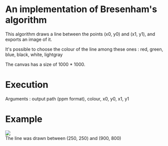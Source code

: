 # An implementation of Bresenham's algorithm
This algorithm draws a line between the points (x0, y0) and (x1, y1), and exports an image of it. 

It's possible to choose the colour of the line among these ones : red, green, blue, black, white, lightgray

The canvas has a size of 1000 * 1000.

# Execution
Arguments : output path (ppm format), colour, x0, y0, x1, y1

# Example
![](https://i.imgur.com/8YABLtI.png) \
The line was drawn between (250, 250) and (900, 800)
